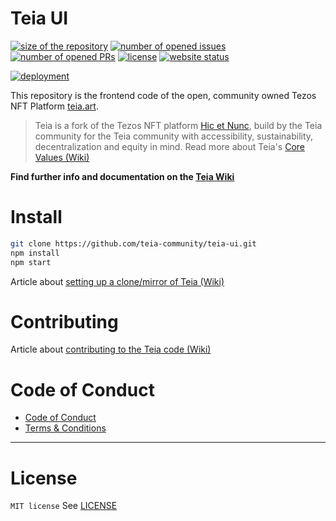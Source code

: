 # Teia UI

[![size of the repository](https://img.shields.io/github/languages/code-size/teia-community/teia-ui?style=flat-square)](https://github.com/teia-community/teia-ui)
[![number of opened issues](https://img.shields.io/github/issues/teia-community/teia-ui?style=flat-square&color=blue)](https://github.com/teia-community/teia-ui/issues)
[![number of opened PRs](https://img.shields.io/github/issues-pr/teia-community/teia-ui?style=flat-square&color=blue)](https://github.com/teia-community/teia-ui/pulls)
[![license](https://img.shields.io/github/license/teia-community/teia-ui?style=flat-square&color=black)](./LICENSE)
[![website status](https://img.shields.io/website?style=flat-square&url=https%3A%2F%2Fteia.art)](https://teia.art)

[![deployment](https://img.shields.io/endpoint?style=flat-square&url=https%3A%2F%2Fmelmassadian.npkn.net%2Fteia-commit%2F)](https://github.com/teia-community/teia-ui/commits/main)

This repository is the frontend code of the open, community owned Tezos NFT Platform [teia.art](https://teia.art).

> Teia is a fork of the Tezos NFT platform [Hic et Nunc](https://www.hicetnunc.xyz/), build by the Teia community for the Teia community with accessibility, sustainability, decentralization and equity in mind. Read more about Teia's [Core Values (Wiki)](https://github.com/teia-community/teia-docs/wiki/Core-Values-Code-of-Conduct-Terms-and-Conditions#1-core-values)

**Find further info and documentation on the [Teia Wiki](https://github.com/teia-community/teia-docs/wiki/)**

# Install

```bash
git clone https://github.com/teia-community/teia-ui.git
npm install
npm start
```

Article about [setting up a clone/mirror of Teia (Wiki)](https://github.com/teia-community/teia-docs/wiki/How-to-set-up-a-Teia-Mirror)

# Contributing

Article about [contributing to the Teia code (Wiki)](https://github.com/teia-community/teia-docs/wiki/Contribute-to-the-Teia-Code)

# Code of Conduct

- [Code of Conduct](https://github.com/teia-community/teia-docs/wiki/Core-Values-Code-of-Conduct-Terms-and-Conditions#2-code-of-conduct)
- [Terms & Conditions](https://github.com/teia-community/teia-docs/wiki/Core-Values-Code-of-Conduct-Terms-and-Conditions#3-terms-and-conditions---account-restrictions)

---

# License

`MIT license`
See [LICENSE](LICENSE)
